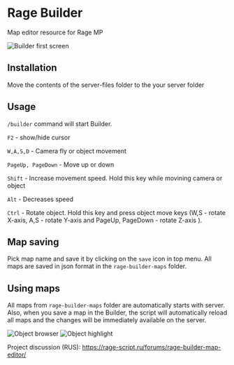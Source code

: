 # Rage Builder
Map editor resource for Rage MP

![Builder first screen](https://rage-script.ru/attachments/builder1-jpg.266/)

## Installation
Move the contents of the server-files folder to the your server folder

## Usage
`/builder` command will start Builder.

`F2` - show/hide cursor

`W,A,S,D` - Camera fly or object movement

`PageUp, PageDown` - Move up or down

`Shift` - Increase movement speed. Hold this key while movining camera or object

`Alt` - Decreases speed

`Ctrl` - Rotate object. Hold this key and press object move keys (W,S - rotate X-axis, A,S - rotate Y-axis and PageUp, PageDown - rotate Z-axis ). 

## Map saving
Pick map name and save it by clicking on the `save` icon in top menu. All maps are saved in json format in the `rage-builder-maps` folder.

## Using maps
All maps from `rage-builder-maps` folder are automatically starts with server. Also, when you save a map in the Builder, the script will automatically reload all maps and the changes will be immediately available on the server.

![Object browser](https://rage-script.ru/attachments/builder2-jpg.264/)
![Object highlight](https://rage-script.ru/attachments/builder3-jpg.265/)

Project discussion (RUS): https://rage-script.ru/forums/rage-builder-map-editor/
